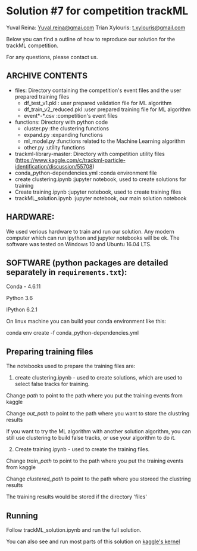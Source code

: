 # Solution #7 for competition trackML
Yuval Reina:  Yuval.reina@gmai.com
Trian Xylouris: t.xylouris@gmail.com

Below you can find a outline of how to reproduce our solution for the trackML competition.

For any questions, please contact us. 

## ARCHIVE CONTENTS
- files: Directory containing the competition's event files and the user prepared training files
  - df_test_v1.pkl				: user prepared validation file for ML algorithm
   - df_train_v2_reduced.pkl			:user prepared training file for ML algorithm
   - event*-*.csv 				:competition's event files
- functions: Directory with python code
  - cluster.py			:the clustering functions
  - expand.py			:expanding functions
  - ml_model.py			:functions related to the Machine Learning algorithm
  - other.py			:utility functions
- trackml-library-master: Directory with competition utility files (https://www.kaggle.com/c/trackml-particle-identification/discussion/55708)
- conda_python-dependencies.yml		:conda environment file
- create clustering.ipynb				:jupyter notebook, used to create solutions for training
- Create training.ipynb				:jupyter notebook, used to create training files
- trackML_solution.ipynb				:jupyter notebook, our main solution notebook		

## HARDWARE: 
We used verious hardware to train and run our solution. Any modern computer which can run ipython and jupyter notebooks will be ok. The software was tested on Windows 10 and Ubuntu 16.04 LTS.

## SOFTWARE (python packages are detailed separately in `requirements.txt`):
Conda - 4.6.11

Python 3.6

IPython 6.2.1

On linux machine you can build your conda environment like this:

conda env create -f conda_python-dependencies.yml

## Preparing training files
The notebooks used to prepare the training files are:

1. create clustering.ipynb - used to create solutions, which are used to select false tracks for training.

Change *path* to point to the path where you put the training events from kaggle

Change *out_path* to point to the path where you want to store the clustring results

If you want to try the ML algorithm with another solution algorithm, you can still use clustering to build false tracks, or use your algorithm to do it.

2. Create training.ipynb - used to create the training files. 

Change *train_path* to point to the path where you put the training events from kaggle

Change *clustered_path* to point to the path where you storeed the clustring results

The training results would be stored if the directory 'files'

## Running
Follow trackML_solution.ipynb and run the full solution.



You can also see and run most parts of this solution on [kaggle's kernel](https://www.kaggle.com/yuval6967/7th-place-clustering-extending-ml-merging-0-75)
